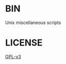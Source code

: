 # BIN

Unix miscellaneous scripts

# LICENSE

[GPL-v3](https://www.gnu.org/licenses/gpl-3.0.en.html)

